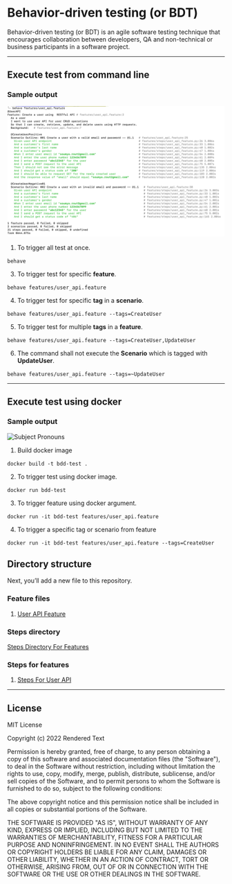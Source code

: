 # Behavior-driven testing (or BDT)

Behavior-driven testing (or BDT) is an agile software testing technique that encourages collaboration between developers, QA and non-technical or business participants in a software project.

---

## Execute test from command line
### Sample output
<img src="docs/behave_scenario.png" raw=true alt="Subject Pronouns" style="margin-right: 10px;"/>

1. To trigger all test at once.
```shell 
behave 
```
3. To trigger test for specific **feature**.
```shell 
behave features/user_api.feature
```
4. To trigger test for specific **tag** in a **scenario**.
```shell 
behave features/user_api.feature --tags=CreateUser
```
5. To trigger test for multiple **tags** in a **feature**.
```shell 
behave features/user_api.feature --tags=CreateUser,UpdateUser
```
6. The command shall not execute the **Scenario** which is tagged with **UpdateUser**.
```shell 
behave features/user_api.feature --tags=~UpdateUser
```
---

## Execute test using docker
### Sample output
<img src="docs/behave_dockerfile.png" raw=true alt="Subject Pronouns" style="margin-right: 10px;"/>

1. Build docker image
```shell
docker build -t bdd-test .
```
2. To trigger test using docker image.
```shell
docker run bdd-test
```
3. To trigger feature using docker argument.
```shell
docker run -it bdd-test features/user_api.feature
```
4. To trigger a specific tag or scenario from feature
```shell
docker run -it bdd-test features/user_api.feature --tags=CreateUser
```
## Directory structure

Next, you’ll add a new file to this repository.
### Feature files
1. [User API Feature](features/user_api.feature)

### Steps directory
[Steps Directory For Features](features/steps)

### Steps for features
1. [Steps For User API](features/steps/user_api_feature.py)

---
## License

MIT License

Copyright (c) 2022 Rendered Text

Permission is hereby granted, free of charge, to any person obtaining a copy
of this software and associated documentation files (the "Software"), to deal
in the Software without restriction, including without limitation the rights
to use, copy, modify, merge, publish, distribute, sublicense, and/or sell
copies of the Software, and to permit persons to whom the Software is
furnished to do so, subject to the following conditions:

The above copyright notice and this permission notice shall be included in all
copies or substantial portions of the Software.

THE SOFTWARE IS PROVIDED "AS IS", WITHOUT WARRANTY OF ANY KIND, EXPRESS OR
IMPLIED, INCLUDING BUT NOT LIMITED TO THE WARRANTIES OF MERCHANTABILITY,
FITNESS FOR A PARTICULAR PURPOSE AND NONINFRINGEMENT. IN NO EVENT SHALL THE
AUTHORS OR COPYRIGHT HOLDERS BE LIABLE FOR ANY CLAIM, DAMAGES OR OTHER
LIABILITY, WHETHER IN AN ACTION OF CONTRACT, TORT OR OTHERWISE, ARISING FROM,
OUT OF OR IN CONNECTION WITH THE SOFTWARE OR THE USE OR OTHER DEALINGS IN THE
SOFTWARE.
